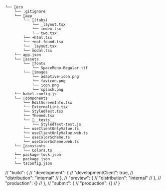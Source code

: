 ```
└── 📁eco
    └── .gitignore
    └── 📁app
        └── 📁(tabs)
            └── _layout.tsx
            └── index.tsx
            └── two.tsx
        └── +html.tsx
        └── +not-found.tsx
        └── _layout.tsx
        └── modal.tsx
    └── app.json
    └── 📁assets
        └── 📁fonts
            └── SpaceMono-Regular.ttf
        └── 📁images
            └── adaptive-icon.png
            └── favicon.png
            └── icon.png
            └── splash.png
    └── babel.config.js
    └── 📁components
        └── EditScreenInfo.tsx
        └── ExternalLink.tsx
        └── StyledText.tsx
        └── Themed.tsx
        └── 📁__tests__
            └── StyledText-test.js
        └── useClientOnlyValue.ts
        └── useClientOnlyValue.web.ts
        └── useColorScheme.ts
        └── useColorScheme.web.ts
    └── 📁constants
        └── Colors.ts
    └── package-lock.json
    └── package.json
    └── tsconfig.json
```


// "build": {
//   "development": {
//     "developmentClient": true,
//     "distribution": "internal"
//   },
//   "preview": {
//     "distribution": "internal"
//   },
//   "production": {}
// },
// "submit": {
//   "production": {}
// }
